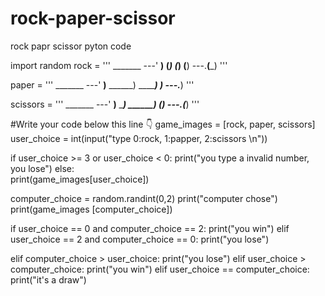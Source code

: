 # rock-paper-scissor
rock papr scissor pyton code



import random
rock = '''
    _______
---'   ____)
      (_____)
      (_____)
      (____)
---.__(___)
'''

paper = '''
    _______
---'   ____)____
          ______)
          _______)
         _______)
---.__________)
'''

scissors = '''
    _______
---'   ____)____
          ______)
       __________)
      (____)
---.__(___)
'''

#Write your code below this line 👇
game_images = [rock, paper, scissors]
user_choice = int(input("type 0:rock, 1:papper, 2:scissors \n"))

if user_choice >= 3 or user_choice < 0:
  print("you type a invalid number, you lose")
else:  
  print(game_images[user_choice])
  
  computer_choice = random.randint(0,2)
  print("computer chose")
  print(game_images [computer_choice])
  
  
  if user_choice == 0 and computer_choice == 2:
    print("you win") 
  elif user_choice == 2 and computer_choice == 0:
    print("you lose")
  
  elif computer_choice > user_choice:
    print("you lose")
  elif user_choice > computer_choice:
    print("you win")
  elif user_choice == computer_choice:
    print("it's a draw")
